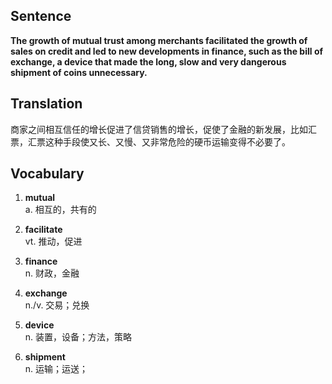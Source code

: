 ## Sentence

**The growth of mutual trust among merchants facilitated the growth of sales on credit and led to new developments in finance, such as the bill of exchange, a device that made the long, slow and very dangerous shipment of coins unnecessary.**      

## Translation

商家之间相互信任的增长促进了信贷销售的增长，促使了金融的新发展，比如汇票，汇票这种手段使又长、又慢、又非常危险的硬币运输变得不必要了。     

## Vocabulary   

1. **mutual**      
a. 相互的，共有的       

2. **facilitate**       
vt. 推动，促进        

3. **finance**       
n. 财政，金融        

4. **exchange**      
n./v. 交易；兑换       

5. **device**       
n. 装置，设备；方法，策略        

6. **shipment**       
n. 运输；运送；       


